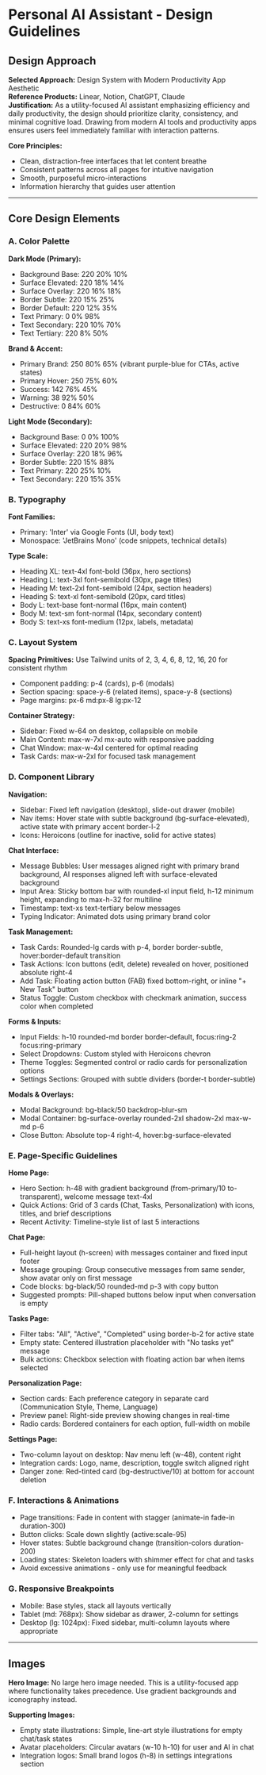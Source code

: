 # Personal AI Assistant - Design Guidelines

## Design Approach

**Selected Approach:** Design System with Modern Productivity App Aesthetic  
**Reference Products:** Linear, Notion, ChatGPT, Claude  
**Justification:** As a utility-focused AI assistant emphasizing efficiency and daily productivity, the design should prioritize clarity, consistency, and minimal cognitive load. Drawing from modern AI tools and productivity apps ensures users feel immediately familiar with interaction patterns.

**Core Principles:**
- Clean, distraction-free interfaces that let content breathe
- Consistent patterns across all pages for intuitive navigation
- Smooth, purposeful micro-interactions
- Information hierarchy that guides user attention

---

## Core Design Elements

### A. Color Palette

**Dark Mode (Primary):**
- Background Base: 220 20% 10%
- Surface Elevated: 220 18% 14%
- Surface Overlay: 220 16% 18%
- Border Subtle: 220 15% 25%
- Border Default: 220 12% 35%
- Text Primary: 0 0% 98%
- Text Secondary: 220 10% 70%
- Text Tertiary: 220 8% 50%

**Brand & Accent:**
- Primary Brand: 250 80% 65% (vibrant purple-blue for CTAs, active states)
- Primary Hover: 250 75% 60%
- Success: 142 76% 45%
- Warning: 38 92% 50%
- Destructive: 0 84% 60%

**Light Mode (Secondary):**
- Background Base: 0 0% 100%
- Surface Elevated: 220 20% 98%
- Surface Overlay: 220 18% 96%
- Border Subtle: 220 15% 88%
- Text Primary: 220 25% 10%
- Text Secondary: 220 15% 35%

### B. Typography

**Font Families:**
- Primary: 'Inter' via Google Fonts (UI, body text)
- Monospace: 'JetBrains Mono' (code snippets, technical details)

**Type Scale:**
- Heading XL: text-4xl font-bold (36px, hero sections)
- Heading L: text-3xl font-semibold (30px, page titles)
- Heading M: text-2xl font-semibold (24px, section headers)
- Heading S: text-xl font-semibold (20px, card titles)
- Body L: text-base font-normal (16px, main content)
- Body M: text-sm font-normal (14px, secondary content)
- Body S: text-xs font-medium (12px, labels, metadata)

### C. Layout System

**Spacing Primitives:** Use Tailwind units of 2, 3, 4, 6, 8, 12, 16, 20 for consistent rhythm
- Component padding: p-4 (cards), p-6 (modals)
- Section spacing: space-y-6 (related items), space-y-8 (sections)
- Page margins: px-6 md:px-8 lg:px-12

**Container Strategy:**
- Sidebar: Fixed w-64 on desktop, collapsible on mobile
- Main Content: max-w-7xl mx-auto with responsive padding
- Chat Window: max-w-4xl centered for optimal reading
- Task Cards: max-w-2xl for focused task management

### D. Component Library

**Navigation:**
- Sidebar: Fixed left navigation (desktop), slide-out drawer (mobile)
- Nav items: Hover state with subtle background (bg-surface-elevated), active state with primary accent border-l-2
- Icons: Heroicons (outline for inactive, solid for active states)

**Chat Interface:**
- Message Bubbles: User messages aligned right with primary brand background, AI responses aligned left with surface-elevated background
- Input Area: Sticky bottom bar with rounded-xl input field, h-12 minimum height, expanding to max-h-32 for multiline
- Timestamp: text-xs text-tertiary below messages
- Typing Indicator: Animated dots using primary brand color

**Task Management:**
- Task Cards: Rounded-lg cards with p-4, border border-subtle, hover:border-default transition
- Task Actions: Icon buttons (edit, delete) revealed on hover, positioned absolute right-4
- Add Task: Floating action button (FAB) fixed bottom-right, or inline "+ New Task" button
- Status Toggle: Custom checkbox with checkmark animation, success color when completed

**Forms & Inputs:**
- Input Fields: h-10 rounded-md border border-default, focus:ring-2 focus:ring-primary
- Select Dropdowns: Custom styled with Heroicons chevron
- Theme Toggles: Segmented control or radio cards for personalization options
- Settings Sections: Grouped with subtle dividers (border-t border-subtle)

**Modals & Overlays:**
- Modal Background: bg-black/50 backdrop-blur-sm
- Modal Container: bg-surface-overlay rounded-2xl shadow-2xl max-w-md p-6
- Close Button: Absolute top-4 right-4, hover:bg-surface-elevated

### E. Page-Specific Guidelines

**Home Page:**
- Hero Section: h-48 with gradient background (from-primary/10 to-transparent), welcome message text-4xl
- Quick Actions: Grid of 3 cards (Chat, Tasks, Personalization) with icons, titles, and brief descriptions
- Recent Activity: Timeline-style list of last 5 interactions

**Chat Page:**
- Full-height layout (h-screen) with messages container and fixed input footer
- Message grouping: Group consecutive messages from same sender, show avatar only on first message
- Code blocks: bg-black/50 rounded-md p-3 with copy button
- Suggested prompts: Pill-shaped buttons below input when conversation is empty

**Tasks Page:**
- Filter tabs: "All", "Active", "Completed" using border-b-2 for active state
- Empty state: Centered illustration placeholder with "No tasks yet" message
- Bulk actions: Checkbox selection with floating action bar when items selected

**Personalization Page:**
- Section cards: Each preference category in separate card (Communication Style, Theme, Language)
- Preview panel: Right-side preview showing changes in real-time
- Radio cards: Bordered containers for each option, full-width on mobile

**Settings Page:**
- Two-column layout on desktop: Nav menu left (w-48), content right
- Integration cards: Logo, name, description, toggle switch aligned right
- Danger zone: Red-tinted card (bg-destructive/10) at bottom for account deletion

### F. Interactions & Animations

- Page transitions: Fade in content with stagger (animate-in fade-in duration-300)
- Button clicks: Scale down slightly (active:scale-95)
- Hover states: Subtle background change (transition-colors duration-200)
- Loading states: Skeleton loaders with shimmer effect for chat and tasks
- Avoid excessive animations - only use for meaningful feedback

### G. Responsive Breakpoints

- Mobile: Base styles, stack all layouts vertically
- Tablet (md: 768px): Show sidebar as drawer, 2-column for settings
- Desktop (lg: 1024px): Fixed sidebar, multi-column layouts where appropriate

---

## Images

**Hero Image:** No large hero image needed. This is a utility-focused app where functionality takes precedence. Use gradient backgrounds and iconography instead.

**Supporting Images:**
- Empty state illustrations: Simple, line-art style illustrations for empty chat/task states
- Avatar placeholders: Circular avatars (w-10 h-10) for user and AI in chat
- Integration logos: Small brand logos (h-8) in settings integrations section